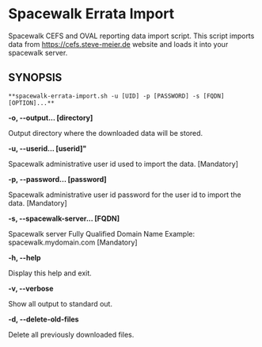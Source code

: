 # Spacewalk Errata Import


Spacewalk CEFS and OVAL reporting data import script. This script imports data from https://cefs.steve-meier.de website and loads it into your spacewalk server.

## SYNOPSIS

	**spacewalk-errata-import.sh -u [UID] -p [PASSWORD] -s [FQDN] [OPTION]...**

**-o, --output... [directory]**

Output directory where the downloaded data will be stored.

**-u, --userid... [userid]"**

   Spacewalk administrative user id used to import the data.
   [Mandatory]

**-p, --password... [password]**

  Spacewalk administrative user id password for the user id
  to import the data. [Mandatory]

**-s, --spacewalk-server... [FQDN]**

  Spacewalk server Fully Qualified Domain Name
  Example: spacewalk.mydomain.com [Mandatory]

**-h, --help**

  Display this help and exit.

**-v, --verbose**

  Show all output to standard out.

**-d, --delete-old-files**

  Delete all previously downloaded files.

